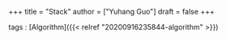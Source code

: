 +++
title = "Stack"
author = ["Yuhang Guo"]
draft = false
+++

tags
: [Algorithm]({{< relref "20200916235844-algorithm" >}})

